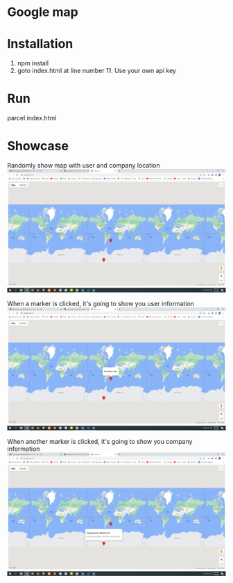 # Google map

# Installation

1. npm install
2. goto index.html at line number 11. Use your own api key

# Run

parcel index.html

# Showcase

Randomly show map with user and company location
![Image 1](map-1.png)

When a marker is clicked, it's going to show you user information 
![Image 2](map-2.png)

When another marker is clicked, it's going to show you company information
![Image 3](map-3.png)
